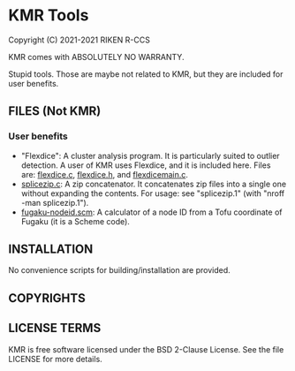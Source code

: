 # KMR Tools

Copyright (C) 2021-2021 RIKEN R-CCS

KMR comes with ABSOLUTELY NO WARRANTY.

Stupid tools.  Those are maybe not related to KMR, but they are
included for user benefits.

## FILES (Not KMR)

### User benefits

* "Flexdice": A cluster analysis program.  It is particularly suited
  to outlier detection.  A user of KMR uses Flexdice, and it is
  included here.  Files are: [flexdice.c](flexdice.c),
  [flexdice.h](flexdice.h), and [flexdicemain.c](flexdicemain.c).
* [splicezip.c](splicezip.c): A zip concatenator.  It concatenates zip
  files into a single one without expanding the contents.  For usage:
  see "splicezip.1" (with "nroff -man splicezip.1").
* [fugaku-nodeid.scm](fugaku-nodeid.scm): A calculator of a node ID
  from a Tofu coordinate of Fugaku (it is a Scheme code).

## INSTALLATION

No convenience scripts for building/installation are provided.

## COPYRIGHTS

## LICENSE TERMS

KMR is free software licensed under the BSD 2-Clause License.  See
the file LICENSE for more details.
